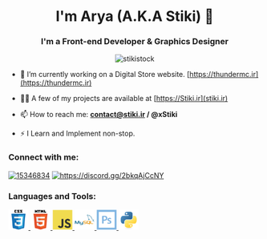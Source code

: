 <h1 align="center">I'm Arya (A.K.A Stiki) 👋</h1>
<h3 align="center" margin-bottom="2em">I'm a Front-end Developer & Graphics Designer</h3>

<p align="center"> <img src="https://komarev.com/ghpvc/?username=stikistock&label=Profile%20views&color=0e75b6&style=flat" alt="stikistock" /> </p>

- 🔭 I’m currently working on a Digital Store website. [https://thundermc.ir](https://thundermc.ir)

- 👨‍💻 A few of my projects are available at [https://Stiki.ir](stiki.ir)

- 📫 How to reach me: **contact@stiki.ir / @xStiki**

- ⚡ I Learn and Implement non-stop.

<h3 align="left">Connect with me:</h3>
<p align="left">
<a href="https://stackoverflow.com/users/15346834" target="blank"><img align="center" src="https://raw.githubusercontent.com/rahuldkjain/github-profile-readme-generator/master/src/images/icons/Social/stack-overflow.svg" alt="15346834" height="30" width="40" /></a>
<a href="https://discord.gg/https://discord.gg/2bkqAjCcNY" target="blank"><img align="center" src="https://raw.githubusercontent.com/rahuldkjain/github-profile-readme-generator/master/src/images/icons/Social/discord.svg" alt="https://discord.gg/2bkqAjCcNY" height="30" width="40" /></a>
</p>

<h3 align="left">Languages and Tools:</h3>
<p align="left"> <a href="https://www.w3schools.com/css/" target="_blank"> <img src="https://raw.githubusercontent.com/devicons/devicon/master/icons/css3/css3-original-wordmark.svg" alt="css3" width="40" height="40"/> </a> <a href="https://www.w3.org/html/" target="_blank"> <img src="https://raw.githubusercontent.com/devicons/devicon/master/icons/html5/html5-original-wordmark.svg" alt="html5" width="40" height="40"/> </a> <a href="https://developer.mozilla.org/en-US/docs/Web/JavaScript" target="_blank"> <img src="https://raw.githubusercontent.com/devicons/devicon/master/icons/javascript/javascript-original.svg" alt="javascript" width="40" height="40"/> </a> <a href="https://www.mysql.com/" target="_blank"> <img src="https://raw.githubusercontent.com/devicons/devicon/master/icons/mysql/mysql-original-wordmark.svg" alt="mysql" width="40" height="40"/> </a> <a href="https://www.photoshop.com/en" target="_blank"> <img src="https://raw.githubusercontent.com/devicons/devicon/master/icons/photoshop/photoshop-line.svg" alt="photoshop" width="40" height="40"/> </a> <a href="https://www.python.org" target="_blank"> <img src="https://raw.githubusercontent.com/devicons/devicon/master/icons/python/python-original.svg" alt="python" width="40" height="40"/> </a> </p>
